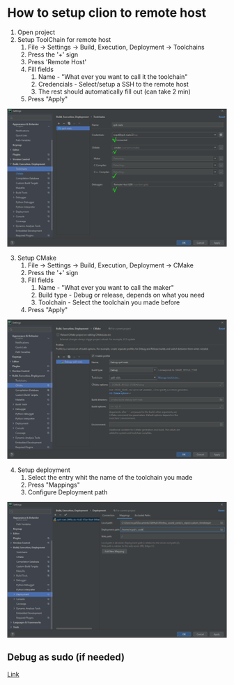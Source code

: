 
# How to setup clion to remote host

1. Open project
2. Setup ToolChain for remote host
   1. File -> Settings -> Build, Execution, Deployment -> Toolchains
   2. Press the '+' sign
   3. Press 'Remote Host'
   4. Fill fields
      1. Name - "What ever you want to call it the toolchain"
      2. Credencials - Select/setup a SSH to the remote host
      3. The rest should automatically fill out (can take 2 min)
   5. Press "Apply"

![](photos/add_toolchain.png)

3. Setup CMake
   1. File -> Settings -> Build, Execution, Deployment -> CMake
   2. Press the '+' sign
   3. Fill fields
      1. Name - "What ever you want to call the maker"
      2. Build type - Debug or release, depends on what you need
      3. Toolchain - Select the toolchain you made before
   4. Press "Apply"
   
![](photos/add_cmake.png)

4. Setup deployment
   1. Select the entry whit the name of the toolchain you made
   2. Press "Mappings"
   3. Configure Deployment path


![](photos/clion_deployment.png)


## Debug as sudo (if needed)
[Link](https://www.jetbrains.com/help/clion/debug-as-root.html#elevation)
